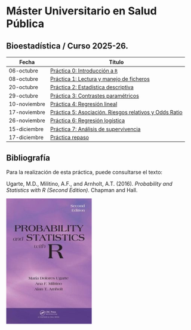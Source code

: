 # Máster Universitario en Salud Pública

## Bioestadística / Curso 2025-26.

| Fecha        | Título                                                                     |
|--------------|----------------------------------------------------------------------------|
| 06-octubre   | [Práctica 0: Introducción a `R`](./Practica0.html)                         |
| 08-octubre   | [Práctica 1: Lectura y manejo de ficheros](./Practica1.html)               |
| 20-octubre   | [Práctica 2: Estadística descriptiva](./Practica2.html)                    |
| 29-octubre   | [Práctica 3: Contrastes paramétricos](./Practica3.html)                    |
| 10-noviembre | [Práctica 4: Regresión lineal](./Practica4.html)                           |
| 17-noviembre | [Práctica 5: Asociación. Riesgos relativos y Odds Ratio](./Practica5.html) |
| 26-noviembre | [Práctica 6: Regresión logística](./Practica6.html)                        |
| 15-diciembre | [Práctica 7: Análisis de supervivencia](./Practica7.html)                  |
| 17-diciembre | [Práctica repaso](./PracticaRepaso.html)                                   |

## Bibliografía

Para la realización de esta práctica, puede consultarse el texto:

Ugarte, M.D., Militino, A.F., and Arnholt, A.T. (2016). *Probability and
Statistics with R (Second Edition)*. Chapman and Hall.

![](img/PASWR2.jpg)
